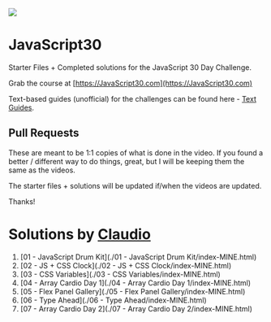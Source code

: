 ![](https://javascript30.com/images/JS3-social-share.png)

# JavaScript30

Starter Files + Completed solutions for the JavaScript 30 Day Challenge. 

Grab the course at [https://JavaScript30.com](https://JavaScript30.com)

Text-based guides (unofficial) for the challenges can be found here - [Text Guides](https://github.com/nitishdayal/JavaScript30).

## Pull Requests

These are meant to be 1:1 copies of what is done in the video. If you found a better / different way to do things, great, but I will be keeping them the same as the videos. 

The starter files + solutions will be updated if/when the videos are updated. 

Thanks!

# Solutions by [Claudio](https://github.com/claudiopro)

1. [01 - JavaScript Drum Kit](./01 - JavaScript Drum Kit/index-MINE.html)
1. [02 - JS + CSS Clock](./02 - JS + CSS Clock/index-MINE.html)
1. [03 - CSS Variables](./03 - CSS Variables/index-MINE.html)
1. [04 - Array Cardio Day 1](./04 - Array Cardio Day 1/index-MINE.html)
1. [05 - Flex Panel Gallery](./05 - Flex Panel Gallery/index-MINE.html)
1. [06 - Type Ahead](./06 - Type Ahead/index-MINE.html)
1. [07 - Array Cardio Day 2](./07 - Array Cardio Day 2/index-MINE.html)
